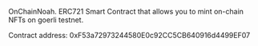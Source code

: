 OnChainNoah. ERC721 Smart Contract that allows you to mint on-chain NFTs on goerli testnet.

Contract address: 0xF53a72973244580E0c92CC5CB640916d4499EF07

